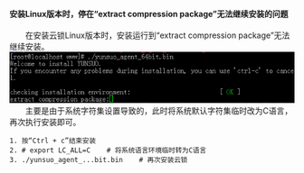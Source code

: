#### 安装Linux版本时，停在“extract compression package”无法继续安装的问题

&emsp;&emsp;在安装云锁Linux版本时，安装运行到“extract compression package”无法继续安装。
![extract的问题](/assets/q_32_1.png)
&emsp;&emsp;主要是由于系统字符集设置导致的，此时将系统默认字符集临时改为C语言，再次执行安装即可。

    1. 按“Ctrl + c”结束安装
    2. # export LC_ALL=C    # 将系统语言环境临时转为C语言
    3. ./yunsuo_agent_...bit.bin    # 再次安装云锁